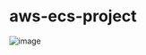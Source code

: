 # aws-ecs-project
![image](https://github.com/saranshan313/aws-ecs-project/assets/163631283/48de43d1-b7d5-4814-9368-b81dc2dd78af)
